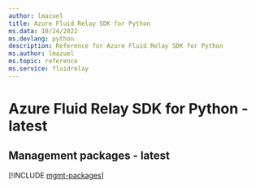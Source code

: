 ```yaml
---
author: lmazuel
title: Azure Fluid Relay SDK for Python
ms.data: 10/24/2022
ms.devlang: python
description: Reference for Azure Fluid Relay SDK for Python
ms.author: lmazuel
ms.topic: reference
ms.service: fluidrelay
---
```

# Azure Fluid Relay SDK for Python - latest

## Management packages - latest
[!INCLUDE [mgmt-packages](fluid-relay-mgmt-index.md)]